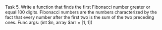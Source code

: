 Task 5. Write a function that finds the first Fibonacci number greater or equal 100 digits.
Fibonacci numbers are the numbers characterized by the fact that every number after the first two is the sum of the two preceding ones.
Func args: (int $n, array $arr = [1, 1])